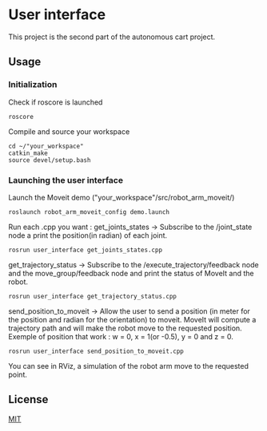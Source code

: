 # User interface

This project is the second part of the autonomous cart project.

## Usage

### Initialization

Check if roscore is launched

```shell
roscore
```

Compile and source your workspace

```shell
cd ~/"your_workspace"
catkin_make
source devel/setup.bash
```

### Launching the user interface

Launch the Moveit demo ("your_workspace"/src/robot_arm_moveit/)

```shell
roslaunch robot_arm_moveit_config demo.launch
```

Run each .cpp you want :
get_joints_states -> Subscribe to the /joint_state node a print the position(in radian) of each joint.

```shell
rosrun user_interface get_joints_states.cpp
```

get_trajectory_status -> Subscribe to the /execute_trajectory/feedback node and the move_group/feedback node and print the status of MoveIt and the robot.

```shell
rosrun user_interface get_trajectory_status.cpp
```

send_position_to_moveit -> Allow the user to send a position (in meter for the position and radian for the orientation) to moveit. MoveIt will compute a trajectory path and will make the robot move to the requested position.
Exemple of position that work : w = 0, x = 1(or -0.5), y = 0 and z = 0.

```shell
rosrun user_interface send_position_to_moveit.cpp
```

You can see in RViz, a simulation of the robot arm move to the requested point.

## License

[MIT](https://choosealicense.com/licenses/mit/)
